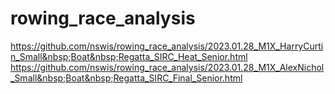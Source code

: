 # rowing_race_analysis

https://github.com/nswis/rowing_race_analysis/2023.01.28_M1X_HarryCurtin_Small&nbsp;Boat&nbsp;Regatta_SIRC_Heat_Senior.html
https://github.com/nswis/rowing_race_analysis/2023.01.28_M1X_AlexNichol_Small&nbsp;Boat&nbsp;Regatta_SIRC_Final_Senior.html
